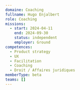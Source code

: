 ```yaml
---
domaine: Coaching
fullname: Hugo Enjalbert
role: Coaching
missions:
  - start: 2024-04-11
    end: 2024-09-30
    status: independent
    employer: Ground
competences:
  - Product strategy
  - UX
  - Facilitation
  - Coaching
  - Droit / Affaires juridiques
memberType: beta
teams: []
---
```

